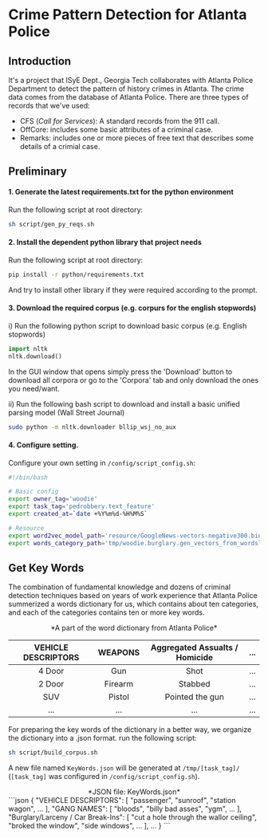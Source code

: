 Crime Pattern Detection for Atlanta Police
===

Introduction
---
It's a project that ISyE Dept., Georgia Tech collaborates with Atlanta Police Department to detect the pattern of history crimes in Atlanta. The crime data comes from the database of Atlanta Police. There are three types of records that we've used:
- CFS (*Call for Services*): A standard records from the 911 call.
- OffCore: includes some basic attributes of a criminal case.
- Remarks: includes one or more pieces of free text that describes some details of a crimial case.

Preliminary
---

#### 1. Generate the latest requirements.txt for the python environment
Run the following script at root directory:
```bash
sh script/gen_py_reqs.sh
```

#### 2. Install the dependent python library that project needs
Run the following script at root directory:
```bash
pip install -r python/requirements.txt
```
And try to install other library if they were required according to the prompt.

#### 3. Download the required corpus (e.g. corpurs for the english stopwords)
i) Run the following python script to download basic corpus (e.g. English stopwords)
```python
import nltk
nltk.download()
```
In the GUI window that opens simply press the 'Download' button to download all corpora or go to the 'Corpora' tab and only download the ones you need/want.

ii) Run the following bash script to download and install a basic unified parsing model (Wall Street Journal)
```bash
sudo python -m nltk.downloader bllip_wsj_no_aux
```

#### 4. Configure setting.
Configure your own setting in `/config/script_config.sh`:
```bash 
#!/bin/bash

# Basic config 
export owner_tag='woodie'
export task_tag='pedrobbery.text_feature'
export created_at=`date +%Y%m%d-%H%M%S`

# Resource
export word2vec_model_path='resource/GoogleNews-vectors-negative300.bin'
export words_category_path='tmp/woodie.burglary.gen_vectors_from_wordslist/KeyWords.json'
```

Get Key Words
---
The combination of fundamental knowledge and dozens of criminal detection techniques based on years of work experience that Atlanta Police summerized a words dictionary for us, which contains about ten categories, and each of the categories contains ten or more key words.

<center>*A part of the word dictionary from Atlanta Police*</center>

| VEHICLE DESCRIPTORS | WEAPONS | Aggregated Assualts / Homicide | ... |
|:-------------------:|:-------:|:------------------------------:|:---:|
|        4 Door       |   Gun   |              Shot              | ... |
|        2 Door       | Firearm |             Stabbed            | ... |
|         SUV         |  Pistol |         Pointed the gun        | ... |
|         ...         |   ...   |               ...              | ... |

For preparing the key words of the dictionary in a better way, we organize the dictionary into a .json format. run the following script:

```bash
sh script/build_corpus.sh
```

A new file named `KeyWords.json` will be generated at `/tmp/[task_tag]/` (`[task_tag]` was configured in `/config/script_config.sh`). 

<center>*JSON file: KeyWords.json*</center>
```json
{
    "VEHICLE DESCRIPTORS": [
        "passenger", 
        "sunroof", 
        "station wagon", 
		...
    ], 
    "GANG NAMES": [
        "bloods", 
        "billy bad asses", 
        "ygm", 
		...
    ], 
    "Burglary/Larceny / Car Break-Ins": [
        "cut a hole through the wallor ceiling", 
        "broked the window", 
        "side windows", 
		...
    ], 
    ...
}
```






